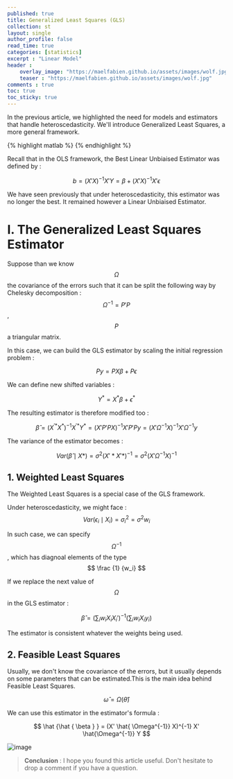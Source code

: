 ```yaml
---
published: true
title: Generalized Least Squares (GLS)
collection: st
layout: single
author_profile: false
read_time: true
categories: [statistics]
excerpt : "Linear Model"
header :
    overlay_image: "https://maelfabien.github.io/assets/images/wolf.jpg"
    teaser : "https://maelfabien.github.io/assets/images/wolf.jpg"
comments : true
toc: true
toc_sticky: true
---
```


In the previous article, we highlighted the need for models and estimators that handle heteroscedasticity. We'll introduce Generalized Least Squares, a more general framework. 

<script type="text/javascript" async
    src="https://cdn.mathjax.org/mathjax/latest/MathJax.js?config=TeX-MML-AM_CHTML">
</script>

{% highlight matlab %}
{% endhighlight %}

Recall that in the OLS framework, the Best Linear Unbiaised Estimator was defined by :

$$ b = (X' X)^{-1} X' Y = \beta + (X'X)^{-1}X' \epsilon $$

We have seen previously that under heteroscedasticity, this estimator was no longer the best. It remained however a Linear Unbiaised Estimator. 

# I. The Generalized Least Squares Estimator

Suppose than we know $$ \Omega $$ the covariance of the errors such that it can be split the following way by Chelesky decomposition : $$ \Omega^{-1} = P'P $$, $$ P $$  a triangular matrix. 

In this case, we can build the GLS estimator by scaling the initial regression problem :

$$ Py = PX \beta + P \epsilon $$

We can define new shifted variables :

$$ Y^{*} = X^{*} \beta + \epsilon^{*} $$

The resulting estimator is therefore modified too :

$$ \hat{\beta} = (X^{'*} X^{*})^{-1} X^{'*} Y^{*} = (X'P'PX)^{-1}X'P'Py = (X' \Omega^{-1} X)^{-1} X' \Omega^{-1} y $$

The variance of the estimator becomes :

$$ Var( \hat{\beta} \mid X*) = \sigma^2(X'*X'*)^{-1} = \sigma^2(X' \Omega^{-1} X)^{-1} $$

## 1. Weighted Least Squares

The Weighted Least Squares is a special case of the GLS framework. 

Under heteroscedasticity, we might face : $$ Var( \epsilon_i \mid X_i) = {\sigma_i}^2 = \sigma^2 w_i $$

In such case, we can specify $$ \Omega^{-1} $$, which has diagnoal elements of the type $$ \frac {1} {w_i} $$

If we replace the next value of $$ \Omega $$ in the GLS estimator :

$$ \hat{\beta} = ( \sum_i w_i X_i X_i' )^{-1} ( \sum_i w_i X_i y_i) $$

The estimator is consistent whatever the weights being used. 

## 2. Feasible Least Squares

Usually, we don't know the covariance of the errors, but it usually depends on some parameters that can be estimated.This is the main idea behind Feasible Least Squares.

$$ \hat{ \omega} = \Omega ( \hat{ \theta} ) $$ 

We can use this estimator in the estimator's formula :

$$ \hat {\hat { \beta } } = (X' \hat{ \Omega^{-1}} X)^{-1} X' \hat{\Omega^{-1}} Y $$




![image](https://maelfabien.github.io/assets/images/hetero.png)



> **Conclusion** : I hope you found this article useful. Don't hesitate to drop a comment if you have a question.
